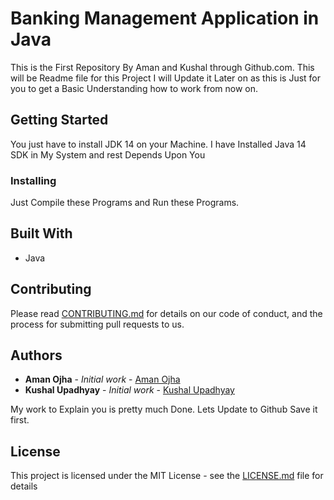 # Banking Management Application in Java

This is the First Repository By Aman and Kushal through Github.com. This will be Readme file for this Project I will Update it Later on as this is Just for you to get a Basic Understanding how to work from now on.

## Getting Started

You just have to install JDK 14 on your Machine.
I have Installed Java 14 SDK in My System and rest Depends Upon You

### Installing

Just Compile these Programs and Run these Programs.

## Built With

* Java

## Contributing

Please read [CONTRIBUTING.md](CONTRIBUTING.md) for details on our code of conduct, and the process for submitting pull requests to us.

## Authors

* **Aman Ojha** - *Initial work* - [Aman Ojha](https://github.com/coderaman07)
* **Kushal Upadhyay** - *Initial work* - [Kushal Upadhyay](https://github.com/KUSHAL8112001)

My work to Explain you is pretty much Done.
Lets Update to Github Save it first.

## License

This project is licensed under the MIT License - see the [LICENSE.md](LICENSE) file for details
